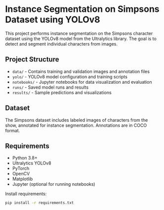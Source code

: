 # Instance Segmentation on Simpsons Dataset using YOLOv8

This project performs instance segmentation on the Simpsons character dataset using the YOLOv8 model from the Ultralytics library. The goal is to detect and segment individual characters from images.

## Project Structure

- `data/` - Contains training and validation images and annotation files
- `yolo/` - YOLOv8 model configuration and training scripts
- `notebooks/` - Jupyter notebooks for data visualization and evaluation
- `runs/` - Saved model runs and results
- `results/` - Sample predictions and visualizations

## Dataset

The Simpsons dataset includes labeled images of characters from the show, annotated for instance segmentation. Annotations are in COCO format.

## Requirements

- Python 3.8+
- Ultralytics YOLOv8
- PyTorch
- OpenCV
- Matplotlib
- Jupyter (optional for running notebooks)

Install requirements:

```bash
pip install -r requirements.txt
